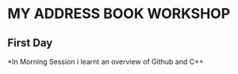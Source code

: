 # MY ADDRESS BOOK WORKSHOP
## First Day
*In Morning Session i learnt an overview of Github and C++ 
